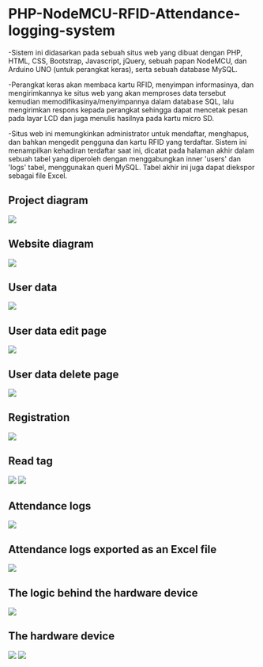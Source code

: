 # PHP-NodeMCU-RFID-Attendance-logging-system

-Sistem ini didasarkan pada sebuah situs web yang dibuat dengan PHP, HTML, CSS, Bootstrap, Javascript, jQuery, sebuah papan NodeMCU, dan Arduino UNO (untuk perangkat keras), serta sebuah database MySQL.

-Perangkat keras akan membaca kartu RFID, menyimpan informasinya, dan mengirimkannya ke situs web yang akan memproses data tersebut kemudian memodifikasinya/menyimpannya dalam database SQL, lalu mengirimkan respons kepada perangkat sehingga dapat mencetak pesan pada layar LCD dan juga menulis hasilnya pada kartu micro SD.

-Situs web ini memungkinkan administrator untuk mendaftar, menghapus, dan bahkan mengedit pengguna dan kartu RFID yang terdaftar. Sistem ini menampilkan kehadiran terdaftar saat ini, dicatat pada halaman akhir dalam sebuah tabel yang diperoleh dengan menggabungkan inner 'users' dan 'logs' tabel, menggunakan queri MySQL. Tabel akhir ini juga dapat diekspor sebagai file Excel.

<h2>Project diagram</h2>
<img src="Preview/bloc.jpg">
<h2>Website diagram</h2>
<img src="Preview/site.jpg">
<h2>User data</h2>
<img src="Preview/studenti.JPG">
<h2>User data edit page</h2>
<img src="Preview/edit.JPG">
<h2>User data delete page</h2>
<img src="Preview/delete.JPG">
<h2>Registration</h2>
<img src="Preview/inregistrare.JPG">
<h2>Read tag</h2>
<img src="Preview/date cartela.JPG">
<img src="Preview/date.JPG">
<h2>Attendance logs</h2>
<img src="Preview/tampilan.JPG">
<h2>Attendance logs exported as an Excel file</h2>
<img src="Preview/excel.JPG">
<h2>The logic behind the hardware device</h2>
<img src="Preview/hardware flowchart.JPG">
<h2>The hardware device</h2>
<img src="Preview/device outside.jpg">
<img src="Preview/device inside.jpg">
